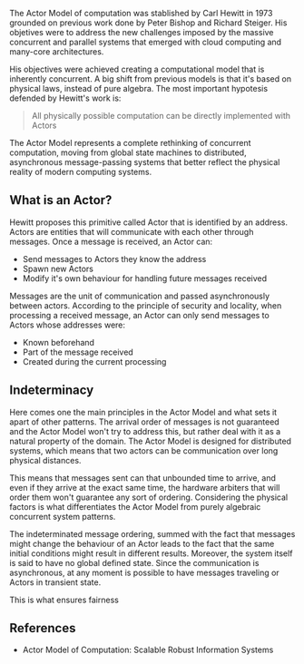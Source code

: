 The Actor Model of computation was stablished by Carl Hewitt in 1973 grounded on previous work done by Peter Bishop and Richard Steiger. His objetives were to address the new challenges imposed by the massive concurrent and parallel systems that emerged with cloud computing and many-core architectures.

His objectives were achieved creating a computational model that is inherently concurrent. A big shift from previous models is that it's based on physical laws, instead of pure algebra. The most important hypotesis defended by Hewitt's work is:

> All physically possible computation can be directly implemented with Actors

The Actor Model represents a complete rethinking of concurrent computation, moving from global state machines to distributed, asynchronous message-passing systems that better reflect the physical reality of modern computing systems.
## What is an Actor?

Hewitt proposes this primitive called Actor that is identified by an address. Actors are entities that will communicate with each other through messages. Once a message is received, an Actor can:

- Send messages to Actors they know the address
- Spawn new Actors
- Modify it's own behaviour for handling future messages received

Messages are the unit of communication and passed asynchronously between actors. According to the principle of security and locality, when processing a received message, an Actor can only send messages to Actors whose addresses were:

- Known beforehand
- Part of the message received
- Created during the current processing

## Indeterminacy

Here comes one the main principles in the Actor Model and what sets it apart of other patterns. The arrival order of messages is not guaranteed and the Actor Model won't try to address this, but rather deal with it as a natural property of the domain. The Actor Model is designed for distributed systems, which means that two actors can be communication over long physical distances. 

This means that messages sent can that unbounded time to arrive, and even if they arrive at the exact same time, the hardware arbiters that will order them won't guarantee any sort of ordering. Considering the physical factors is what differentiates the Actor Model from purely algebraic concurrent system patterns.

The indeterminated message ordering, summed with the fact that messages might change the behaviour of an Actor leads to the fact that the same initial conditions might result in different results. Moreover, the system itself is said to have no global defined state. Since the communication is asynchronous, at any moment is possible to have messages traveling or Actors in transient state.

This is what ensures fairness
## References
- Actor Model of Computation: Scalable Robust Information Systems